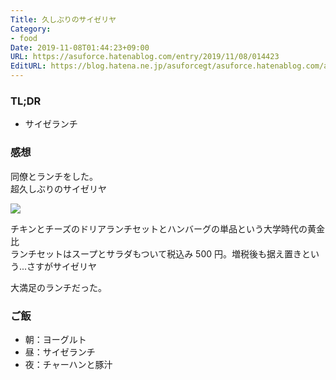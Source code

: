 ```yaml
---
Title: 久しぶりのサイゼリヤ
Category:
- food
Date: 2019-11-08T01:44:23+09:00
URL: https://asuforce.hatenablog.com/entry/2019/11/08/014423
EditURL: https://blog.hatena.ne.jp/asuforcegt/asuforce.hatenablog.com/atom/entry/26006613462704701
---
```


### TL;DR

- サイゼランチ

###  感想

同僚とランチをした。  
超久しぶりのサイゼリヤ

<span itemtype="http://schema.org/Photograph" itemscope="itemscope"><img class="magnifiable" src="https://cdn-ak.f.st-hatena.com/images/fotolife/a/asuforcegt/20200807/20200807140719.jpg" itemprop="image"></span>

チキンとチーズのドリアランチセットとハンバーグの単品という大学時代の黄金比  
ランチセットはスープとサラダもついて税込み 500 円。増税後も据え置きという...さすがサイゼリヤ

大満足のランチだった。

### ご飯

- 朝：ヨーグルト
- 昼：サイゼランチ
- 夜：チャーハンと豚汁
